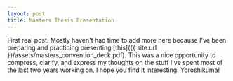 ```yaml
---
layout: post
title: Masters Thesis Presentation
---
```


First real post. Mostly haven't had time to add more here because I've been preparing and practicing presenting [this]({{ site.url }}/assets/masters_convention_deck.pdf). This was a nice opportunity to compress, clarify, and express my thoughts on the stuff I've spent most of the last two years working on. I hope you find it interesting. Yoroshikuma!